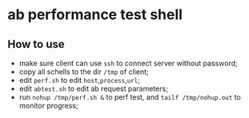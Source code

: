 
# ab performance test shell

## How to use

- make sure client can use `ssh` to connect server without password;
- copy all schells to the dir `/tmp` of client;
- edit `perf.sh` to edit `host`,`process`,`url`;
- edit `abtest.sh` to edit ab request parameters;
- run `nohup /tmp/perf.sh &` to perf test, and `tailf /tmp/nohup.out` to monitor progress;



